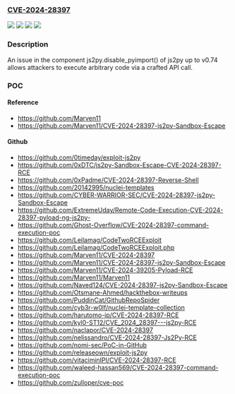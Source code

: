 ### [CVE-2024-28397](https://cve.mitre.org/cgi-bin/cvename.cgi?name=CVE-2024-28397)
![](https://img.shields.io/static/v1?label=Product&message=n%2Fa&color=blue)
![](https://img.shields.io/static/v1?label=Version&message=&color=brightgreen)
![](https://img.shields.io/static/v1?label=Version&message=n%2Fa%20&color=brightgreen)
![](https://img.shields.io/static/v1?label=Vulnerability&message=n%2Fa&color=brightgreen)

### Description

An issue in the component js2py.disable_pyimport() of js2py up to v0.74 allows attackers to execute arbitrary code via a crafted API call.

### POC

#### Reference
- https://github.com/Marven11
- https://github.com/Marven11/CVE-2024-28397-js2py-Sandbox-Escape

#### Github
- https://github.com/0timeday/exploit-js2py
- https://github.com/0xDTC/js2py-Sandbox-Escape-CVE-2024-28397-RCE
- https://github.com/0xPadme/CVE-2024-28397-Reverse-Shell
- https://github.com/20142995/nuclei-templates
- https://github.com/CYBER-WARRIOR-SEC/CVE-2024-28397-js2py-Sandbox-Escape
- https://github.com/ExtremeUday/Remote-Code-Execution-CVE-2024-28397-pyload-ng-js2py-
- https://github.com/Ghost-Overflow/CVE-2024-28397-command-execution-poc
- https://github.com/Leilamag/CodeTwoRCEExploit
- https://github.com/Leilamag/CodeTwoRCEExploit.php
- https://github.com/Marven11/CVE-2024-28397
- https://github.com/Marven11/CVE-2024-28397-js2py-Sandbox-Escape
- https://github.com/Marven11/CVE-2024-39205-Pyload-RCE
- https://github.com/Marven11/Marven11
- https://github.com/Naved124/CVE-2024-28397-js2py-Sandbox-Escape
- https://github.com/Otsmane-Ahmed/hackthebox-writeups
- https://github.com/PuddinCat/GithubRepoSpider
- https://github.com/cyb3r-w0lf/nuclei-template-collection
- https://github.com/harutomo-jp/CVE-2024-28397-RCE
- https://github.com/kyl0-ST12/CVE_2024_28397---js2py-RCE
- https://github.com/naclapor/CVE-2024-28397
- https://github.com/nelissandro/CVE-2024-28397-Js2Py-RCE
- https://github.com/nomi-sec/PoC-in-GitHub
- https://github.com/releaseown/exploit-js2py
- https://github.com/vitaciminIPI/CVE-2024-28397-RCE
- https://github.com/waleed-hassan569/CVE-2024-28397-command-execution-poc
- https://github.com/zulloper/cve-poc

